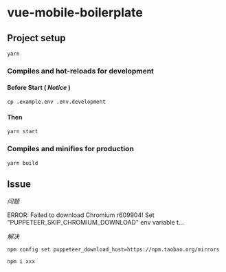 # vue-mobile-boilerplate

## Project setup
```
yarn
```

### Compiles and hot-reloads for development

#### Before Start ( *Notice* )

```
cp .example.env .env.development
```
#### Then
```
yarn start
```

### Compiles and minifies for production
```
yarn build
```

## Issue

*问题*   

ERROR: Failed to download Chromium r609904! Set "PUPPETEER_SKIP_CHROMIUM_DOWNLOAD" env variable t...

*解决*

```
npm config set puppeteer_download_host=https://npm.taobao.org/mirrors

npm i xxx
```
